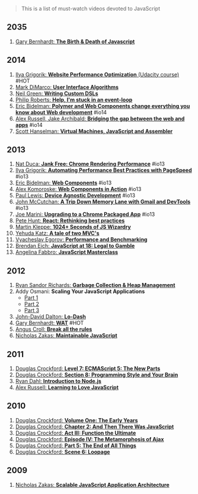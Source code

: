 > This is a list of must-watch videos devoted to JavaScript

## 2035
1. [Gary Bernhardt: **The Birth & Death of Javascript**](https://www.destroyallsoftware.com/talks/the-birth-and-death-of-javascript)

## 2014
1. [Ilya Grigorik: **Website Performance Optimization** (Udacity course)](https://www.udacity.com/course/ud884) #HOT
1. [Mark DiMarco: **User Interface Algorithms**](https://www.youtube.com/watch?v=90NsjKvz9Ns&index=2&list=PL37ZVnwpeshFXOP2lqCUykYPXYNsK_fgN)
1. [Neil Green: **Writing Custom DSLs**](https://www.youtube.com/watch?v=lm4jEcnWeKI&index=11&list=PL37ZVnwpeshFXOP2lqCUykYPXYNsK_fgN)
1. [Philip Roberts: **Help, I'm stuck in an event-loop**](http://vimeo.com/96425312)
1. [Eric Bidelman: **Polymer and Web Components change everything you know about Web development**](https://www.youtube.com/watch?v=8OJ7ih8EE7s) #io14 
1. [Alex Russell, Jake Archibald: **Bridging the gap between the web and apps**](https://www.youtube.com/watch?v=_yy0CDLnhMA) #io14
1. [Scott Hanselman: **Virtual Machines, JavaScript and Assembler**](https://www.youtube.com/watch?v=UzyoT4DziQ4)

## 2013
1. [Nat Duca: **Jank Free: Chrome Rendering Performance**](https://www.youtube.com/watch?v=n8ep4leoN9A&feature=youtu.be) #io13
1. [Ilya Grigorik: **Automating Performance Best Practices with PageSpeed**](https://www.youtube.com/watch?v=uR5urTx8S4E&feature=youtu.be) #io13
1. [Eric Bidelman: **Web Components**](https://www.youtube.com/watch?v=fqULJBBEVQE&feature=youtu.be) #io13
1. [Alex Komoroske: **Web Components in Action**](https://www.youtube.com/watch?v=0g0oOOT86NY&feature=youtu.be) #io13
1. [Paul Lewis: **Device Agnostic Development**](https://www.youtube.com/watch?v=055ekKZk7mc&feature=youtu.be) #io13
1. [John McCutchan: **A Trip Down Memory Lane with Gmail and DevTools**](https://www.youtube.com/watch?v=x9Jlu_h_Lyw&feature=youtu.be) #io13
1. [Joe Marini: **Upgrading to a Chrome Packaged App**](https://www.youtube.com/watch?v=e0W2szZ2qhg&feature=youtu.be) #io13
1. [Pete Hunt: **React: Rethinking best practices**](https://www.youtube.com/watch?v=x7cQ3mrcKaY)
1. [Martin Kleppe: **1024+ Seconds of JS Wizardry**](https://www.youtube.com/watch?v=RTxtiLp1C8Y)
1. [Yehuda Katz: **A tale of two MVC's**](https://www.youtube.com/watch?v=s1dhXamEAKQ)
1. [Vyacheslav Egorov: **Performance and Benchmarking**](https://www.youtube.com/watch?v=65-RbBwZQdU)
1. [Brendan Eich: **JavaScript at 18: Legal to Gamble**](https://www.youtube.com/watch?v=qrf9ONmtXbM)
1. [Angelina Fabbro: **JavaScript Masterclass**](http://www.youtube.com/watch?v=v0TFmdO4ZP0)

## 2012
1. [Ryan Sandor Richards: **Garbage Collection & Heap Management**](http://vimeo.com/45140516)
1. Addy Osmani: **Scaling Your JavaScript Applications** 
	* [Part 1](http://vimeo.com/35924671)
	* [Part 2](http://vimeo.com/35924733) 
	* [Part 3](http://vimeo.com/35990666)
1. [John-David Dalton: **Lo-Dash**](https://www.youtube.com/watch?v=dpPy4f_SeEk)
1. [Gary Bernhardt: **WAT**](https://www.destroyallsoftware.com/talks/wat) #HOT
1. [Angus Croll: **Break all the rules**](https://www.youtube.com/watch?v=MFtijdklZDo)
1. [Nicholas Zakas: **Maintainable JavaScript**](https://www.youtube.com/watch?v=c-kav7Tf834)

## 2011
1. [Douglas Crockford: **Level 7: ECMAScript 5: The New Parts**](https://www.youtube.com/watch?v=UTEqr0IlFKY)
1. [Douglas Crockford: **Section 8: Programming Style and Your Brain**](https://www.youtube.com/watch?v=taaEzHI9xyY)
1. [Ryan Dahl: **Introduction to Node.js**](https://www.youtube.com/watch?v=jo_B4LTHi3I)
1. [Alex Russell: **Learning to Love JavaScript**](https://www.youtube.com/watch?v=seX7jYI96GE)

## 2010
1. [Douglas Crockford: **Volume One: The Early Years**](https://www.youtube.com/watch?v=JxAXlJEmNMg)
1. [Douglas Crockford: **Chapter 2: And Then There Was JavaScript**](https://www.youtube.com/watch?v=RO1Wnu-xKoY)
1. [Douglas Crockford: **Act III: Function the Ultimate**](https://www.youtube.com/watch?v=ya4UHuXNygM)
1. [Douglas Crockford: **Episode IV: The Metamorphosis of Ajax**](https://www.youtube.com/watch?v=Fv9qT9joc0M)
1. [Douglas Crockford: **Part 5: The End of All Things**](https://www.youtube.com/watch?v=47Ceot8yqeI)
1. [Douglas Crockford: **Scene 6: Loopage**](https://www.youtube.com/watch?v=QgwSUtYSUqA)

## 2009
1. [Nicholas Zakas: **Scalable JavaScript Application Architecture**](https://www.youtube.com/watch?v=vXjVFPosQHw)
